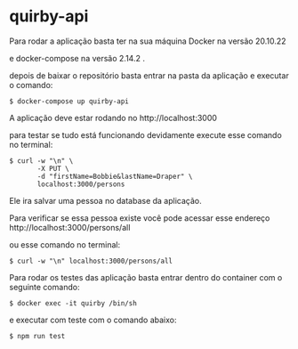 # quirby-api

Para rodar a aplicação basta ter na sua máquina Docker na versão 20.10.22

e docker-compose na versão 2.14.2 .

depois de baixar o repositório basta entrar na pasta da aplicação e executar o comando: 

``` 
$ docker-compose up quirby-api
```

A aplicação deve estar rodando no http://localhost:3000

para testar se tudo está funcionando devidamente execute esse comando no terminal:

```
$ curl -w "\n" \
       -X PUT \
       -d "firstName=Bobbie&lastName=Draper" \
       localhost:3000/persons
```

Ele ira salvar uma pessoa no database da aplicação.

Para verificar se essa pessoa existe você pode acessar esse endereço http://localhost:3000/persons/all

ou esse comando no terminal:

``` 
$ curl -w "\n" localhost:3000/persons/all
```

Para rodar os testes das aplicação basta entrar dentro do container com o seguinte comando: 

```
$ docker exec -it quirby /bin/sh 
```

e executar com teste com o comando abaixo:

```
$ npm run test
```